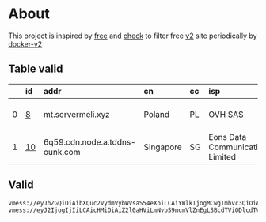 
# About

This project is inspired by [free](https://github.com/freefq/free) and [check](https://github.com/yeahwu/check) to filter free [v2](https://github.com/v2fly/v2ray-core) site periodically by [docker-v2](https://hub.docker.com/r/v2ray/official)

    

## Table valid
|    | id                   | addr                           | cn        | cc   | isp                              | ip            | chatgpt          |
|---:|:---------------------|:-------------------------------|:----------|:-----|:---------------------------------|:--------------|:-----------------|
|  0 | [8](config/8.json)   | mt.servermeli.xyz              | Poland    | PL   | OVH SAS                          | 54.36.174.181 | Yes (Region: FR) |
|  1 | [10](config/10.json) | 6q59.cdn.node.a.tddns-ounk.com | Singapore | SG   | Eons Data Communications Limited | 38.181.72.58  | Yes (Region: SG) |

## Valid
```
vmess://eyJhZGQiOiAibXQuc2VydmVybWVsaS54eXoiLCAiYWlkIjogMCwgImhvc3QiOiAiZmxsNS5hcHBtYW5hZ2U1LmlyIiwgImlkIjogIjFlNDA0ZTgwLTZhODQtNDY3Yi05ZmU5LThhMjc3OTRkZGM0MyIsICJuZXQiOiAid3MiLCAicGF0aCI6ICIvIiwgInBvcnQiOiAyMDg3LCAicHMiOiAiZ2l0aHViLmNvbS9mcmVlZnEgLSBcdTdmOGVcdTU2ZmRcdTVmMTdcdTU0MDlcdTVjM2NcdTRlOWFcdTVkZGVcdTk2M2ZcdTRlYzBcdTY3MmNOViBORVhUXHU2NTcwXHU2MzZlXHU0ZTJkXHU1ZmMzIDgiLCAidGxzIjogInRscyIsICJ0eXBlIjogImF1dG8iLCAic2VjdXJpdHkiOiAiYXV0byIsICJza2lwLWNlcnQtdmVyaWZ5IjogdHJ1ZSwgInNuaSI6ICIifQ==
vmess://eyJ2IjogIjIiLCAicHMiOiAiZ2l0aHViLmNvbS9mcmVlZnEgLSBcdTViODlcdTVmYmRcdTc3MDFcdTc5ZmJcdTUyYTggMTAiLCAiYWRkIjogIjZxNTkuY2RuLm5vZGUuYS50ZGRucy1vdW5rLmNvbSIsICJwb3J0IjogNDAyNjEsICJpZCI6ICI3MmJlYTVkMy03NTkxLTNjYTQtOWQ2MS0zYzg5YmQ2ZTQ1YTUiLCAiYWlkIjogMCwgInNjeSI6ICJhdXRvIiwgIm5ldCI6ICJ3cyIsICJob3N0IjogIjZxNTkuY2RuLm5vZGUuYS50ZGRucy1vdW5rLmNvbSIsICJwYXRoIjogIi9kMWFmNjY4Yi1jZmY2LTQ2NGEtOTQxNS1hNzc4MmVhZDcyZDUuai5saXZlMDAzLm0zdTgiLCAidGxzIjogIiJ9
```

